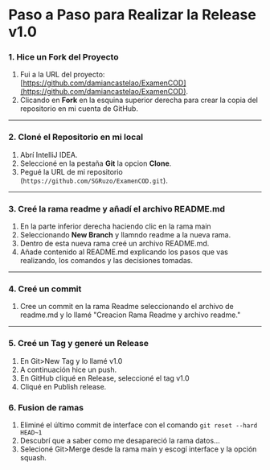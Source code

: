 
# **Paso a Paso para Realizar la Release v1.0**

### **1. Hice un Fork del Proyecto**
1. Fui a la URL del proyecto: [https://github.com/damiancastelao/ExamenCOD](https://github.com/damiancastelao/ExamenCOD).
2. Clicando en **Fork** en la esquina superior derecha para crear la copia del repositorio en mi cuenta de GitHub.

---

### **2. Cloné el Repositorio en mi local**

1. Abrí IntelliJ IDEA.
2. Seleccioné en la pestaña **Git** la opcion **Clone**.
3. Pegué la URL de mi repositorio (`https://github.com/SGRuzo/ExamenCOD.git`).

---

### **3. Creé la rama readme y añadí el archivo README.md**

1. En la parte inferior derecha haciendo clic en la rama main
2. Seleccionando **New Branch** y llamndo readme a la nueva rama.
3. Dentro de esta nueva rama creé un archivo README.md.
4. Añade contenido al README.md explicando los pasos que vas realizando, los comandos y las decisiones tomadas.

---

### **4. Creé un commit**

1. Cree un commit en la rama Readme seleccionando el archivo de readme.md y lo llamé "Creacion Rama Readme y archivo readme."

---

### **5. Creé un Tag y generé un Release**

1. En Git>New Tag y lo llamé v1.0
2. A continuación hice un push.
3. En GitHub cliqué en Release, seleccioné el tag v1.0
4. Cliqué en Publish release.

### **6. Fusion de ramas**

1. Eliminé el último commit de interface con el comando `git reset --hard HEAD~1`
2. Descubrí que a saber como me desapareció la rama datos...
3. Selecioné Git>Merge desde la rama main y escogí interface y la opción squash.
